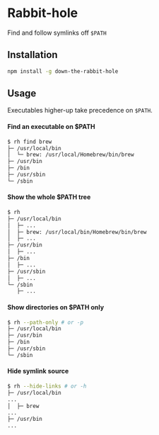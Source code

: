 # Rabbit-hole

Find and follow symlinks off `$PATH`

## Installation

```bash
npm install -g down-the-rabbit-hole
```

## Usage

Executables higher-up take precedence on `$PATH`.

#### Find an executable on $PATH
```bash
$ rh find brew
├─ /usr/local/bin
│  └─ brew: /usr/local/Homebrew/bin/brew
├─ /usr/bin
├─ /bin
├─ /usr/sbin
└─ /sbin
```

#### Show the whole $PATH tree
```bash
$ rh
├─ /usr/local/bin
│  ├─ ...
│  ├─ brew: /usr/local/bin/Homebrew/bin/brew
│  ├─ ...
├─ /usr/bin
│  ├─ ...
├─ /bin
│  ├─ ...
├─ /usr/sbin
│  ├─ ...
└─ /sbin
   ├─ ...
```

#### Show directories on $PATH only
```bash
$ rh --path-only # or -p
├─ /usr/local/bin
├─ /usr/bin
├─ /bin
├─ /usr/sbin
└─ /sbin
```

#### Hide symlink source
```bash
$ rh --hide-links # or -h
├─ /usr/local/bin
...
│  ├─ brew
...
├─ /usr/bin
...
```
